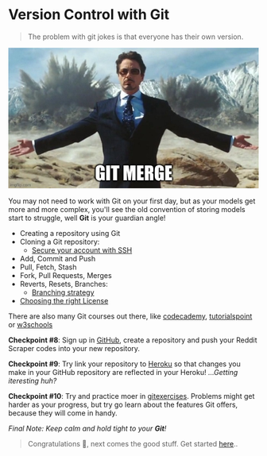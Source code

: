 # Version Control with Git
> The problem with git jokes is that everyone has their own version.

![sql meme](https://github.com/keivanipchihagh/machinelearning-roadmap/blob/master/images/git.jpg?raw=true)

You may not need to work with Git on your first day, but as your models get more and more complex, you'll see the old convention of storing models start to struggle, well **Git** is your guardian angle!

- Creating a repository using Git
- Cloning a Git repository:
  - [Secure your account with SSH](https://docs.github.com/en/authentication/connecting-to-github-with-ssh)
- Add, Commit and Push
- Pull, Fetch, Stash
- Fork, Pull Requests, Merges
- Reverts, Resets, Branches:
  - [Branching strategy](https://www.gitkraken.com/learn/git/best-practices/git-branch-strategy)
- [Choosing the right License](https://docs.github.com/en/repositories/managing-your-repositorys-settings-and-features/customizing-your-repository/licensing-a-repository)

There are also many Git courses out there, like [codecademy](https://www.codecademy.com/learn/learn-git), [tutorialspoint](https://www.tutorialspoint.com/git/index.htm) or [w3schools](https://www.w3schools.com/git)

**Checkpoint #8**: Sign up in [GitHub](https://github.com/), create a repository and push your Reddit Scraper codes into your new repository.

**Checkpoint #9**: Try link your repository to [Heroku](https://www.heroku.com/) so that changes you make in your GitHub repository are reflected in your Heroku! _...Getting iteresting huh?_

**Checkpoint #10**: Try and practice moer in [gitexercises](https://gitexercises.fracz.com/). Problems might get harder as your progress, but try go learn about the features Git offers, because they will come in handy.

_Final Note: Keep calm and hold tight to your **Git**!_

> Congratulations 🥳, next comes the good stuff. Get started [here](https://github.com/keivanipchihagh/machinelearning-roadmap/tree/master/4.data-science/README.md)..
